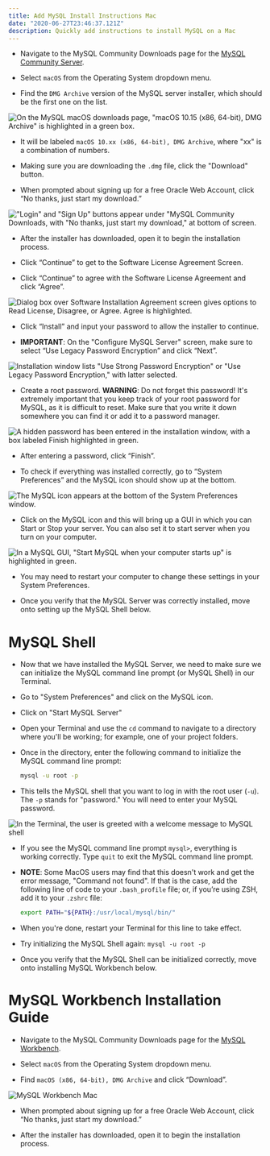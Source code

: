 ```yaml
---
title: Add MySQL Install Instructions Mac
date: "2020-06-27T23:46:37.121Z"
description: Quickly add instructions to install MySQL on a Mac
---
```


* Navigate to the MySQL Community Downloads page for the [MySQL Community Server](https://dev.mysql.com/downloads/mysql).

* Select `macOS` from the Operating System dropdown menu.

* Find the `DMG Archive` version of the MySQL server installer, which should be the first one on the list.

![On the MySQL macOS downloads page, "macOS 10.15 (x86, 64-bit), DMG Archive" is highlighted in a green box.](images/mysql-server-mac.png)

  * It will be labeled `macOS 10.xx (x86, 64-bit), DMG Archive`, where "xx" is a combination of numbers.

* Making sure you are downloading the `.dmg` file, click the "Download" button.

* When prompted about signing up for a free Oracle Web Account, click “No thanks, just start my download.”

!["Login" and "Sign Up" buttons appear under "MySQL Community Downloads, with "No thanks, just start my download," at bottom of screen.](./images/12-sql-mysql-mac-demo-02.png)

* After the installer has downloaded, open it to begin the installation process.

* Click “Continue” to get to the Software License Agreement Screen.

* Click “Continue” to agree with the Software License Agreement and click “Agree”.

![Dialog box over Software Installation Agreement screen gives options to Read License, Disagree, or Agree. Agree is highlighted.](./images/12-sql-mysql-mac-demo-03.png)

* Click “Install” and input your password to allow the installer to continue.

* **IMPORTANT**: On the "Configure MySQL Server" screen, make sure to select “Use Legacy Password Encryption” and click “Next”.

![Installation window lists "Use Strong Password Encryption" or "Use Legacy Password Encryption," with latter selected.](./images/12-sql-mysql-mac-demo-04.png)

* Create a root password. **WARNING**: Do not forget this password! It's extremely important that you keep track of your root password for MySQL, as it is difficult to reset. Make sure that you write it down somewhere you can find it or add it to a password manager. 

![A hidden password has been entered in the installation window, with a box labeled Finish highlighted in green.](./images/12-sql-mysql-mac-demo-05.png)

* After entering a password, click “Finish”.

* To check if everything was installed correctly, go to “System Preferences” and the MySQL icon should show up at the bottom.

![The MySQL icon appears at the bottom of the System Preferences window.](./images/12-sql-mysql-mac-demo-06.png)

* Click on the MySQL icon and this will bring up a GUI in which you can Start or Stop your server. You can also set it to start server when you turn on your computer.

![In a MySQL GUI, "Start MySQL when your computer starts up" is highlighted in green.](./images/12-sql-mysql-mac-demo-07.png)

* You may need to restart your computer to change these settings in your System Preferences.

* Once you verify that the MySQL Server was correctly installed, move onto setting up the MySQL Shell below.


# MySQL Shell

* Now that we have installed the MySQL Server, we need to make sure we can initialize the MySQL command line prompt (or MySQL Shell) in our Terminal.

* Go to "System Preferences" and click on the MySQL icon.

* Click on "Start MySQL Server"

* Open your Terminal and use the `cd` command to navigate to a directory where you'll be working; for example, one of your project folders.

* Once in the directory, enter the following command to initialize the MySQL command line prompt:

  ```bash
  mysql -u root -p
  ```

* This tells the MySQL shell that you want to log in with the root user (`-u`). The `-p` stands for "password." You will need to enter your MySQL password.

![In the Terminal, the user is greeted with a welcome message to MySQL shell](images/mysql-shell.mac.png)

* If you see the MySQL command line prompt `mysql>`, everything is working correctly. Type `quit` to exit the MySQL command line prompt.

* **NOTE**: Some MacOS users may find that this doesn't work and get the error message, "Command not found". If that is the case, add the following line of code to your `.bash_profile` file; or, if you’re using ZSH, add it to your `.zshrc` file:
 
  ```bash
  export PATH="${PATH}:/usr/local/mysql/bin/"
  ```

* When you're done, restart your Terminal for this line to take effect.

* Try initializing the MySQL Shell again: `mysql -u root -p`

* Once you verify that the MySQL Shell can be initialized correctly, move onto installing MySQL Workbench below.


# MySQL Workbench Installation Guide

* Navigate to the MySQL Community Downloads page for the [MySQL Workbench](https://dev.mysql.com/downloads/workbench/).

* Select `macOS` from the Operating System dropdown menu.

* Find `macOS (x86, 64-bit), DMG Archive` and click “Download”.

![MySQL Workbench Mac](images/mysql-workbench-mac.png)

* When prompted about signing up for a free Oracle Web Account, click “No thanks, just start my download.”

* After the installer has downloaded, open it to begin the installation process.


